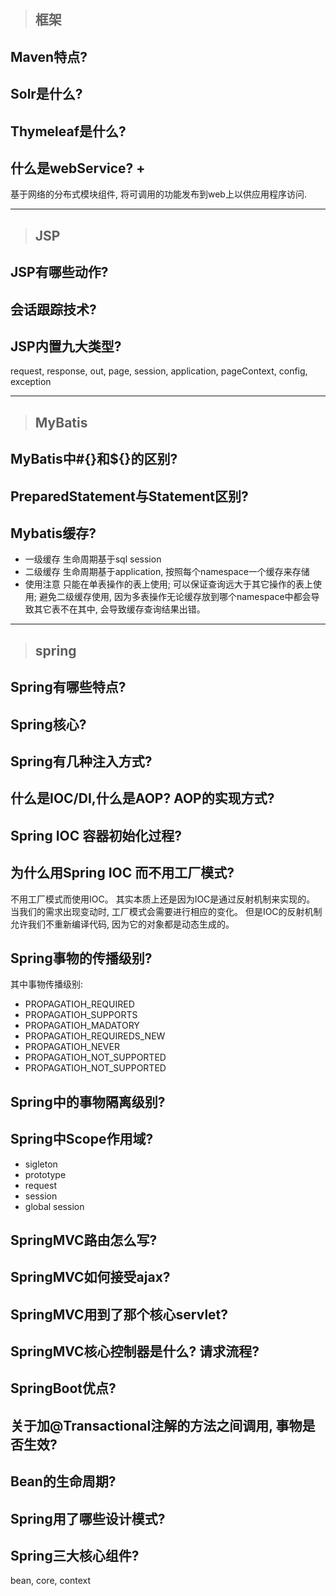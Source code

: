 > ## 框架

## Maven特点? 
## Solr是什么?
## Thymeleaf是什么?
## 什么是webService? +
基于网络的分布式模块组件, 将可调用的功能发布到web上以供应用程序访问.

---

> ## JSP

## JSP有哪些动作?
## 会话跟踪技术?
## JSP内置九大类型?
request, response, out, page, session, application, pageContext, config, exception

---
> ## MyBatis

## MyBatis中#{}和${}的区别? 
## PreparedStatement与Statement区别?
## Mybatis缓存?
- 一级缓存
生命周期基于sql session
- 二级缓存
生命周期基于application, 按照每个namespace一个缓存来存储
- 使用注意
只能在单表操作的表上使用; 可以保证查询远大于其它操作的表上使用; 避免二级缓存使用, 因为多表操作无论缓存放到哪个namespace中都会导致其它表不在其中, 会导致缓存查询结果出错。

---
> ## spring

## Spring有哪些特点? 
## Spring核心?
## Spring有几种注入方式?
## 什么是IOC/DI,什么是AOP? AOP的实现方式? 
## Spring IOC 容器初始化过程?
## 为什么用Spring IOC 而不用工厂模式?
不用工厂模式而使用IOC。 其实本质上还是因为IOC是通过反射机制来实现的。 当我们的需求出现变动时, 工厂模式会需要进行相应的变化。 但是IOC的反射机制允许我们不重新编译代码, 因为它的对象都是动态生成的。

## Spring事物的传播级别?
其中事物传播级别:
- PROPAGATIOH_REQUIRED
- PROPAGATIOH_SUPPORTS
- PROPAGATIOH_MADATORY
- PROPAGATIOH_REQUIREDS_NEW
- PROPAGATIOH_NEVER
- PROPAGATIOH_NOT_SUPPORTED
- PROPAGATIOH_NOT_SUPPORTED

## Spring中的事物隔离级别?
## Spring中Scope作用域? 
- sigleton
- prototype
- request
- session
- global session

## SpringMVC路由怎么写? 
## SpringMVC如何接受ajax?
## SpringMVC用到了那个核心servlet? 
## SpringMVC核心控制器是什么? 请求流程?
## SpringBoot优点?
## 关于加@Transactional注解的方法之间调用, 事物是否生效?
## Bean的生命周期?
## Spring用了哪些设计模式?
## Spring三大核心组件?
bean, core, context